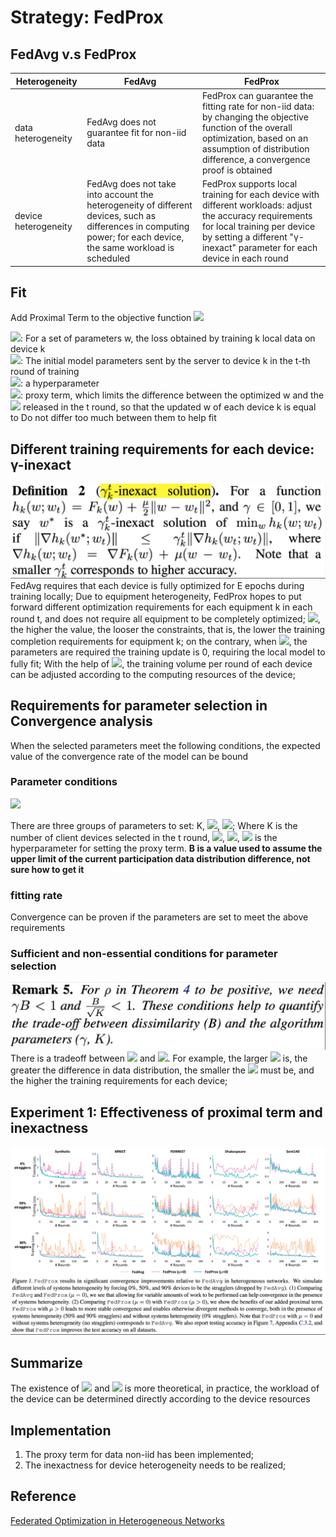 # Strategy: FedProx
## FedAvg v.s FedProx
|  Heterogeneity   | FedAvg  |  FedProx  |
|  ----  | ----  |  ---  |
| data heterogeneity  | FedAvg does not guarantee fit for non-iid data |  FedProx can guarantee the fitting rate for non-iid data: by changing the objective function of the overall optimization, based on an assumption of distribution difference, a convergence proof is obtained  |
| device heterogeneity  | FedAvg does not take into account the heterogeneity of different devices, such as differences in computing power; for each device, the same workload is scheduled |  FedProx supports local training for each device with different workloads: adjust the accuracy requirements for local training per device by setting a different "γ-inexact" parameter for each device in each round |
## Fit
Add Proximal Term to the objective function
![](https://latex.codecogs.com/svg.image?\inline&space;\small&space;\mathop{max}\limits_{w}h_k(w;w^t)=F_k(w)&plus;\frac{\mu}{2}||w-w^t||^2)

![](https://latex.codecogs.com/svg.image?\inline&space;\small&space;F_k(w)): For a set of parameters w, the loss obtained by training k local data on device k  
![](https://latex.codecogs.com/svg.image?\inline&space;\small&space;w^t): The initial model parameters sent by the server to device k in the t-th round of training  
![](https://latex.codecogs.com/svg.image?\inline&space;\small&space;\mu): a hyperparameter  
![](https://latex.codecogs.com/svg.image?\inline&space;\small&space;\mu/2||w&space;-&space;w^t||^2&space;): proxy term, which limits the difference between the optimized w and the ![](https://latex.codecogs.com/svg.image?\inline&space;\small&space;w^t) released in the t round, so that the updated w of each device k is equal to Do not differ too much between them to help fit  
## Different training requirements for each device: γ-inexact

![definition_2](resources/fedprox_definition_2.jpg)
FedAvg requires that each device is fully optimized for E epochs during training locally;
Due to equipment heterogeneity, FedProx hopes to put forward different optimization requirements for each equipment k in each round t, and does not require all equipment to be completely optimized;
![](https://latex.codecogs.com/svg.image?\inline&space;\small&space;\mu_k^t&space;\in&space;[0,1]), the higher the value, the looser the constraints, that is, the lower the training completion requirements for equipment k; on the contrary, when ![](https://latex.codecogs.com/svg.image?\inline&space;\small&space;\mu_k^t&space;=&space;0), the parameters are required the training update is 0, requiring the local model to fully fit;
With the help of ![](https://latex.codecogs.com/svg.image?\inline&space;\small&space;\mu_k^t), the training volume per round of each device can be adjusted according to the computing resources of the device;
## Requirements for parameter selection in Convergence analysis
When the selected parameters meet the following conditions, the expected value of the convergence rate of the model can be bound
### Parameter conditions
<!-- $$\rho^t=(\frac{1}{\mu}-\frac{\gamma^tB}{\mu}-\frac{B(1+\gamma^t\sqrt(2))}{ \overline\mu\sqrt(K)}-\frac{LB(1+\gamma^t)}{\overline\mu\mu} - \frac{L(1+\gamma^t)^2B^2} {2\mu^2}-\frac{LB^2(1+\gamma^t)^2}{\mu^2K}(2\sqrt{2K}+2))$$ -->
![](https://latex.codecogs.com/svg.image?\inline&space;\small&space;\rho^t=(\frac{1}{\mu}-\frac{\gamma^tB}{\mu}-\frac{B(1&plus;\gamma^t\sqrt(2))}{&space;\overline\mu\sqrt(K)}-\frac{LB(1&plus;\gamma^t)}{\overline\mu\mu}&space;-&space;\frac{L(1&plus;\gamma^t)^2B^2}&space;{2\mu^2}-\frac{LB^2(1&plus;\gamma^t)^2}{\mu^2K}(2\sqrt{2K}&plus;2)))

There are three groups of parameters to set: K, ![](https://latex.codecogs.com/svg.image?\inline&space;\small&space;\gamma), ![](https://latex.codecogs.com/svg.image?\inline&space;\small&space;\mu);
Where K is the number of client devices selected in the t round, ![](https://latex.codecogs.com/svg.image?\inline&space;\small&space;\gamma^t=max_k(\gamma_k^t)), ![](https://latex.codecogs.com/svg.image?\inline&space;\small&space;\gamma), ![](https://latex.codecogs.com/svg.image?\inline&space;\small&space;\mu) is the hyperparameter for setting the proxy term. **B is a value used to assume the upper limit of the current participation data distribution difference, not sure how to get it**

### fitting rate
Convergence can be proven if the parameters are set to meet the above requirements

### Sufficient and non-essential conditions for parameter selection
![remark_5](resources/fedprox_remark_5.jpg)
  There is a tradeoff between ![](https://latex.codecogs.com/svg.image?\inline&space;\small&space;\gamma) and ![](https://latex.codecogs.com/svg.image?\inline&space;\small&space;B). For example, the larger ![](https://latex.codecogs.com/svg.image?\inline&space;\small&space;B) is, the greater the difference in data distribution, the smaller the ![](https://latex.codecogs.com/svg.image?\inline&space;\small&space;\gamma) must be, and the higher the training requirements for each device;

  ## Experiment 1: Effectiveness of proximal term and inexactness
![figure_1](resources/fedprox_figure_1.jpg)
  ## Summarize
  The existence of ![](https://latex.codecogs.com/svg.image?\inline&space;\small&space;\gamma) and ![](https://latex.codecogs.com/svg.image?\inline&space;\small&space;B) is more theoretical, in practice, the workload of the device can be determined directly according to the device resources

  ## Implementation
1. The proxy term for data non-iid has been implemented;
2. The inexactness for device heterogeneity needs to be realized;

  ## Reference
  [Federated Optimization in Heterogeneous Networks](https://arxiv.org/pdf/1812.06127.pdf)